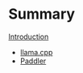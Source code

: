 # Summary

[Introduction](README.md)

- [llama.cpp](./llamacpp/README.md)
- [Paddler](./paddler/README.md)
